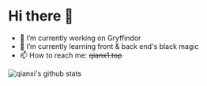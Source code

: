 # Hi there 👋

<!--
**qianxi0410/qianxi0410** is a ✨ _special_ ✨ repository because its `README.md` (this file) appears on your GitHub profile.

Here are some ideas to get you started:

- 🔭 I’m currently working on ...
- 🌱 I’m currently learning ...
- 👯 I’m looking to collaborate on ...
- 🤔 I’m looking for help with ...
- 💬 Ask me about ...
- 📫 How to reach me: ...
- 😄 Pronouns: ...
- ⚡ Fun fact: ...
-->

- 🔭 I’m currently working on Gryffindor
- 🌱 I’m currently learning front & back end's black magic
- 📫 How to reach me: ~~qianx1.top~~

![qianxi's github stats](https://github-readme-stats-tawny.vercel.app/api?username=qianxi0410&show_icons=true&hide_border=true)
